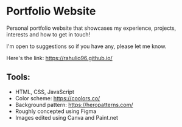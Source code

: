 # Portfolio Website
Personal portfolio website that showcases my experience, projects, interests and how to get in touch!

I'm open to suggestions so if you have any, please let me know.

Here's the link: https://rahulio96.github.io/

## Tools:
- HTML, CSS, JavaScript
- Color scheme: https://coolors.co/
- Background pattern: https://heropatterns.com/
- Roughly concepted using Figma
- Images edited using Canva and Paint.net
